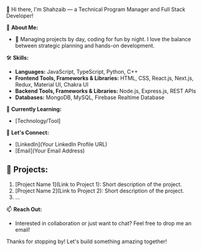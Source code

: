👋 Hi there, I'm Shahzaib — a Technical Program Manager and Full Stack Developer!

🚀 **About Me:**
- 💼 Managing projects by day, coding for fun by night. I love the balance between strategic planning and hands-on development.

🛠️ **Skills:**
- **Languages:** JavaScript, TypeScript, Python, C++
- **Frontend Tools, Frameworks & Libraries:** HTML, CSS, React.js, Next.js, Redux, Material UI, Chakra UI
- **Backend Tools, Frameworks & Libraries:** Node.js, Express.js, REST APIs
- **Databases:** MongoDB, MySQL, Firebase Realtime Database

🌱 **Currently Learning:**
- [Technology/Tool]

💬 **Let's Connect:**
- [LinkedIn](Your LinkedIn Profile URL)
- [Email](Your Email Address)

## 🚀 **Projects:**
1. [Project Name 1](Link to Project 1): Short description of the project.
2. [Project Name 2](Link to Project 2): Short description of the project.
3. ...

📫 **Reach Out:**
- Interested in collaboration or just want to chat? Feel free to drop me an email!

Thanks for stopping by! Let's build something amazing together!
